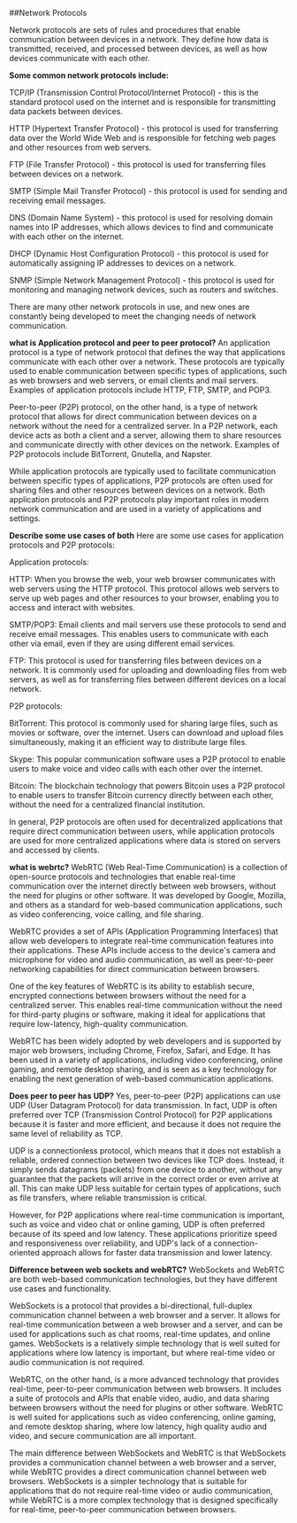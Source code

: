##Network Protocols

Network protocols are sets of rules and procedures that enable communication between devices in a network. They define how data is transmitted, received, and processed between devices, as well as how devices communicate with each other.

**Some common network protocols include:**

TCP/IP (Transmission Control Protocol/Internet Protocol) - this is the standard protocol used on the internet and is responsible for transmitting data packets between devices.

HTTP (Hypertext Transfer Protocol) - this protocol is used for transferring data over the World Wide Web and is responsible for fetching web pages and other resources from web servers.

FTP (File Transfer Protocol) - this protocol is used for transferring files between devices on a network.

SMTP (Simple Mail Transfer Protocol) - this protocol is used for sending and receiving email messages.

DNS (Domain Name System) - this protocol is used for resolving domain names into IP addresses, which allows devices to find and communicate with each other on the internet.

DHCP (Dynamic Host Configuration Protocol) - this protocol is used for automatically assigning IP addresses to devices on a network.

SNMP (Simple Network Management Protocol) - this protocol is used for monitoring and managing network devices, such as routers and switches.

There are many other network protocols in use, and new ones are constantly being developed to meet the changing needs of network communication.





**what is Application protocol and peer to peer protocol?**
An application protocol is a type of network protocol that defines the way that applications communicate with each other over a network. These protocols are typically used to enable communication between specific types of applications, such as web browsers and web servers, or email clients and mail servers. Examples of application protocols include HTTP, FTP, SMTP, and POP3.

Peer-to-peer (P2P) protocol, on the other hand, is a type of network protocol that allows for direct communication between devices on a network without the need for a centralized server. In a P2P network, each device acts as both a client and a server, allowing them to share resources and communicate directly with other devices on the network. Examples of P2P protocols include BitTorrent, Gnutella, and Napster.

While application protocols are typically used to facilitate communication between specific types of applications, P2P protocols are often used for sharing files and other resources between devices on a network. Both application protocols and P2P protocols play important roles in modern network communication and are used in a variety of applications and settings.




**Describe some use cases of both**
Here are some use cases for application protocols and P2P protocols:

Application protocols:

HTTP: When you browse the web, your web browser communicates with web servers using the HTTP protocol. This protocol allows web servers to serve up web pages and other resources to your browser, enabling you to access and interact with websites.

SMTP/POP3: Email clients and mail servers use these protocols to send and receive email messages. This enables users to communicate with each other via email, even if they are using different email services.

FTP: This protocol is used for transferring files between devices on a network. It is commonly used for uploading and downloading files from web servers, as well as for transferring files between different devices on a local network.

P2P protocols:

BitTorrent: This protocol is commonly used for sharing large files, such as movies or software, over the internet. Users can download and upload files simultaneously, making it an efficient way to distribute large files.

Skype: This popular communication software uses a P2P protocol to enable users to make voice and video calls with each other over the internet.

Bitcoin: The blockchain technology that powers Bitcoin uses a P2P protocol to enable users to transfer Bitcoin currency directly between each other, without the need for a centralized financial institution.

In general, P2P protocols are often used for decentralized applications that require direct communication between users, while application protocols are used for more centralized applications where data is stored on servers and accessed by clients.




**what is webrtc?**
WebRTC (Web Real-Time Communication) is a collection of open-source protocols and technologies that enable real-time communication over the internet directly between web browsers, without the need for plugins or other software. It was developed by Google, Mozilla, and others as a standard for web-based communication applications, such as video conferencing, voice calling, and file sharing.

WebRTC provides a set of APIs (Application Programming Interfaces) that allow web developers to integrate real-time communication features into their applications. These APIs include access to the device's camera and microphone for video and audio communication, as well as peer-to-peer networking capabilities for direct communication between browsers.

One of the key features of WebRTC is its ability to establish secure, encrypted connections between browsers without the need for a centralized server. This enables real-time communication without the need for third-party plugins or software, making it ideal for applications that require low-latency, high-quality communication.

WebRTC has been widely adopted by web developers and is supported by major web browsers, including Chrome, Firefox, Safari, and Edge. It has been used in a variety of applications, including video conferencing, online gaming, and remote desktop sharing, and is seen as a key technology for enabling the next generation of web-based communication applications.




**Does peer to peer has UDP?**
Yes, peer-to-peer (P2P) applications can use UDP (User Datagram Protocol) for data transmission. In fact, UDP is often preferred over TCP (Transmission Control Protocol) for P2P applications because it is faster and more efficient, and because it does not require the same level of reliability as TCP.

UDP is a connectionless protocol, which means that it does not establish a reliable, ordered connection between two devices like TCP does. Instead, it simply sends datagrams (packets) from one device to another, without any guarantee that the packets will arrive in the correct order or even arrive at all. This can make UDP less suitable for certain types of applications, such as file transfers, where reliable transmission is critical.

However, for P2P applications where real-time communication is important, such as voice and video chat or online gaming, UDP is often preferred because of its speed and low latency. These applications prioritize speed and responsiveness over reliability, and UDP's lack of a connection-oriented approach allows for faster data transmission and lower latency.





**Difference between web sockets and webRTC?**
WebSockets and WebRTC are both web-based communication technologies, but they have different use cases and functionality.

WebSockets is a protocol that provides a bi-directional, full-duplex communication channel between a web browser and a server. It allows for real-time communication between a web browser and a server, and can be used for applications such as chat rooms, real-time updates, and online games. WebSockets is a relatively simple technology that is well suited for applications where low latency is important, but where real-time video or audio communication is not required.

WebRTC, on the other hand, is a more advanced technology that provides real-time, peer-to-peer communication between web browsers. It includes a suite of protocols and APIs that enable video, audio, and data sharing between browsers without the need for plugins or other software. WebRTC is well suited for applications such as video conferencing, online gaming, and remote desktop sharing, where low latency, high quality audio and video, and secure communication are all important.

The main difference between WebSockets and WebRTC is that WebSockets provides a communication channel between a web browser and a server, while WebRTC provides a direct communication channel between web browsers. WebSockets is a simpler technology that is suitable for applications that do not require real-time video or audio communication, while WebRTC is a more complex technology that is designed specifically for real-time, peer-to-peer communication between browsers.

